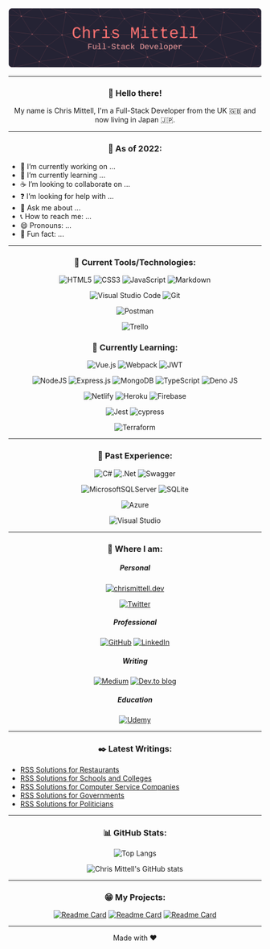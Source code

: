 <div align="center">
  
![Chris Mittell - Full-Stack Developer](/assets/github-header-image.png "Chris Mittell - Full-Stack Developer")

---
  
### :wave: Hello there!
  
My name is Chris Mittell, I'm a Full-Stack Developer from the UK :uk: and now living in Japan :jp:.

---

### :japan: As of 2022:
  
</div>
  
- :hammer: I’m currently working on ...
- :bookmark_tabs: I’m currently learning ...
- :coffee: I’m looking to collaborate on ...
- :question: I’m looking for help with ...
- :loudspeaker: Ask me about ...
- :telephone_receiver: How to reach me: ...
- :smile: Pronouns: ...
- :japanese_ogre: Fun fact: ...
  
---

<div align="center">
  
### :electric_plug: Current Tools/Technologies:
  
![HTML5](https://img.shields.io/badge/html5-%23E34F26.svg?style=for-the-badge&logo=html5&logoColor=white)
![CSS3](https://img.shields.io/badge/css3-%231572B6.svg?style=for-the-badge&logo=css3&logoColor=white)
![JavaScript](https://img.shields.io/badge/javascript-%23323330.svg?style=for-the-badge&logo=javascript&logoColor=%23F7DF1E)
![Markdown](https://img.shields.io/badge/markdown-%23000000.svg?style=for-the-badge&logo=markdown&logoColor=white)
  
![Visual Studio Code](https://img.shields.io/badge/Visual%20Studio%20Code-0078d7.svg?style=for-the-badge&logo=visual-studio-code&logoColor=white)
![Git](https://img.shields.io/badge/git-%23F05033.svg?style=for-the-badge&logo=git&logoColor=white)
  
![Postman](https://img.shields.io/badge/Postman-FF6C37?style=for-the-badge&logo=postman&logoColor=white)
  
![Trello](https://img.shields.io/badge/Trello-%23026AA7.svg?style=for-the-badge&logo=Trello&logoColor=white)
  
### :roller_coaster: Currently Learning:

![Vue.js](https://img.shields.io/badge/vuejs-%2335495e.svg?style=for-the-badge&logo=vuedotjs&logoColor=%234FC08D)
![Webpack](https://img.shields.io/badge/webpack-%238DD6F9.svg?style=for-the-badge&logo=webpack&logoColor=black)
![JWT](https://img.shields.io/badge/JWT-black?style=for-the-badge&logo=JSON%20web%20tokens)
  
![NodeJS](https://img.shields.io/badge/node.js-6DA55F?style=for-the-badge&logo=node.js&logoColor=white)
![Express.js](https://img.shields.io/badge/express.js-%23404d59.svg?style=for-the-badge&logo=express&logoColor=%2361DAFB)
![MongoDB](https://img.shields.io/badge/MongoDB-%234ea94b.svg?style=for-the-badge&logo=mongodb&logoColor=white)
![TypeScript](https://img.shields.io/badge/typescript-%23007ACC.svg?style=for-the-badge&logo=typescript&logoColor=white)
![Deno JS](https://img.shields.io/badge/deno%20js-000000?style=for-the-badge&logo=deno&logoColor=white)
  
![Netlify](https://img.shields.io/badge/netlify-%23000000.svg?style=for-the-badge&logo=netlify&logoColor=#00C7B7)
![Heroku](https://img.shields.io/badge/heroku-%23430098.svg?style=for-the-badge&logo=heroku&logoColor=white)
![Firebase](https://img.shields.io/badge/firebase-%23039BE5.svg?style=for-the-badge&logo=firebase)

![Jest](https://img.shields.io/badge/-jest-%23C21325?style=for-the-badge&logo=jest&logoColor=white)
![cypress](https://img.shields.io/badge/-cypress-%23E5E5E5?style=for-the-badge&logo=cypress&logoColor=058a5e)
 
![Terraform](https://img.shields.io/badge/terraform-%235835CC.svg?style=for-the-badge&logo=terraform&logoColor=white)

---
  
### :rainbow: Past Experience:
  
![C#](https://img.shields.io/badge/c%23-%23239120.svg?style=for-the-badge&logo=c-sharp&logoColor=white)
![.Net](https://img.shields.io/badge/.NET-5C2D91?style=for-the-badge&logo=.net&logoColor=white)
![Swagger](https://img.shields.io/badge/-Swagger-%23Clojure?style=for-the-badge&logo=swagger&logoColor=white)
  
![MicrosoftSQLServer](https://img.shields.io/badge/Microsoft%20SQL%20Sever-CC2927?style=for-the-badge&logo=microsoft%20sql%20server&logoColor=white)
![SQLite](https://img.shields.io/badge/sqlite-%2307405e.svg?style=for-the-badge&logo=sqlite&logoColor=white)
  
![Azure](https://img.shields.io/badge/azure-%230072C6.svg?style=for-the-badge&logo=microsoftazure&logoColor=white)
  
![Visual Studio](https://img.shields.io/badge/Visual%20Studio-5C2D91.svg?style=for-the-badge&logo=visual-studio&logoColor=white)
  
---
  
### :mag_right: Where I am:

##### Personal
[![chrismittell.dev](https://img.shields.io/badge/Personal_Site-%236CFECF.svg?style=for-the-badge&logo=CraftCMS&logoColor=black)](https://www.chrismittell.dev/)
<!--[![Facebook](https://img.shields.io/badge/Facebook-%231877F2.svg?style=for-the-badge&logo=Facebook&logoColor=white)](https://www.facebook.com/chris.mittell/)-->
[![Twitter](https://img.shields.io/badge/Twitter-%231DA1F2.svg?style=for-the-badge&logo=Twitter&logoColor=white)](https://twitter.com/CMittell)
<!--[![Instagram](https://img.shields.io/badge/Instagram-%23E4405F.svg?style=for-the-badge&logo=Instagram&logoColor=white)](https://www.instagram.com/chrismittell/)
[![Pinterest](https://img.shields.io/badge/Pinterest-%23E60023.svg?style=for-the-badge&logo=Pinterest&logoColor=white)](https://www.pinterest.jp/chris_mittell/)-->

##### Professional
[![GitHub](https://img.shields.io/badge/GitHub-%23121011.svg?style=for-the-badge&logo=github&logoColor=white)](https://github.com/mittell)
[![LinkedIn](https://img.shields.io/badge/LinkedIn-%230077B5.svg?style=for-the-badge&logo=linkedin&logoColor=white)](https://www.linkedin.com/in/chris-mittell/)

##### Writing
[![Medium](https://img.shields.io/badge/Medium-12100E?style=for-the-badge&logo=medium&logoColor=white)](https://cmittell.medium.com/)
[![Dev.to blog](https://img.shields.io/badge/Dev.to-0A0A0A?style=for-the-badge&logo=dev.to&logoColor=white)](https://dev.to/mittell)

##### Education
[![Udemy](https://img.shields.io/badge/Udemy-A435F0?style=for-the-badge&logo=Udemy&logoColor=white)](https://www.udemy.com/user/chrismittell/)
<!--[![Microsoft Learn](https://img.shields.io/badge/Microsoft_Docs-258ffa?style=for-the-badge&logo=microsoft&logoColor=white)](https://docs.microsoft.com/en-gb/users/mittell/)
[![Google](https://img.shields.io/badge/Google_Developers-4285F4?style=for-the-badge&logo=google&logoColor=white)](https://g.dev/mittell)-->

---

### :black_nib: Latest Writings:
  
</div>
  
<!-- BLOG-POST-LIST:START -->
- [RSS Solutions for Restaurants](http://www.feedforall.com/restaurant.htm)
- [RSS Solutions for Schools and Colleges](http://www.feedforall.com/schools.htm)
- [RSS Solutions for Computer Service Companies](http://www.feedforall.com/computer-service.htm)
- [RSS Solutions for Governments](http://www.feedforall.com/government.htm)
- [RSS Solutions for Politicians](http://www.feedforall.com/politics.htm)
<!-- BLOG-POST-LIST:END -->  

<div align="center">

---

### :bar_chart: GitHub Stats:
  
![Top Langs](https://github-readme-stats-mittell.vercel.app/api/top-langs/?username=mittell&theme=aura_dark&layout=compact&langs_count=10)
  
![Chris Mittell's GitHub stats](https://github-readme-stats-mittell.vercel.app/api?username=mittell&hide=stars,contribs&show_icons=true&theme=aura_dark)
  
<!--
![GitHub Streak](https://github-readme-streak-stats.herokuapp.com?user=mittell&theme=algolia&date_format=j%20M%5B%20Y%5D&background=252334&ring=FE7372&fire=6CFECF&currStreakNum=6CFECF&sideNums=6CFECF&currStreakLabel=FE7372&sideLabels=FE7372)
-->
  
---
  
### :grin: My Projects:
  
[![Readme Card](https://github-readme-stats-mittell.vercel.app/api/pin/?username=mittell&theme=aura_dark&repo=github-readme-stats)](https://github.com/anuraghazra/github-readme-stats)
[![Readme Card](https://github-readme-stats-mittell.vercel.app/api/pin/?username=mittell&theme=aura_dark&repo=github-readme-stats)](https://github.com/anuraghazra/github-readme-stats)
[![Readme Card](https://github-readme-stats-mittell.vercel.app/api/pin/?username=mittell&theme=aura_dark&repo=github-readme-stats)](https://github.com/anuraghazra/github-readme-stats)
  
---
  
Made with :heart:

</div>
